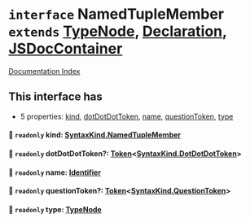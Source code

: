 # `interface` NamedTupleMember `extends` [TypeNode](../interface.TypeNode/README.md), [Declaration](../interface.Declaration/README.md), [JSDocContainer](../interface.JSDocContainer/README.md)

[Documentation Index](../README.md)

## This interface has

- 5 properties:
[kind](#-readonly-kind-syntaxkindnamedtuplemember),
[dotDotDotToken](#-readonly-dotdotdottoken-tokensyntaxkinddotdotdottoken),
[name](#-readonly-name-identifier),
[questionToken](#-readonly-questiontoken-tokensyntaxkindquestiontoken),
[type](#-readonly-type-typenode)


#### 📄 `readonly` kind: [SyntaxKind.NamedTupleMember](../enum.SyntaxKind/README.md#namedtuplemember--202)



#### 📄 `readonly` dotDotDotToken?: [Token](../interface.Token/README.md)\<[SyntaxKind.DotDotDotToken](../enum.SyntaxKind/README.md#dotdotdottoken--26)>



#### 📄 `readonly` name: [Identifier](../interface.Identifier/README.md)



#### 📄 `readonly` questionToken?: [Token](../interface.Token/README.md)\<[SyntaxKind.QuestionToken](../enum.SyntaxKind/README.md#questiontoken--58)>



#### 📄 `readonly` type: [TypeNode](../interface.TypeNode/README.md)



